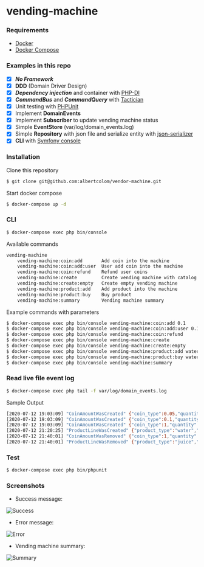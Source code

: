 # vending-machine

### Requirements
- [Docker](https://www.docker.com/)
- [Docker Compose](https://docs.docker.com/compose/install/)

### Examples in this repo
- [x] ***No Framework***
- [x] **DDD** (Domain Driver Design)
- [x] ***Dependency injection*** and container with [PHP-DI](http://php-di.org/)
- [x] ***CommandBus*** and ***CommandQuery*** with [Tactician](https://tactician.thephpleague.com)
- [x] Unit testing with [PHPUnit](https://phpunit.de/)
- [x] Implement **DomainEvents**
- [x] Implement **Subscriber** to update vending machine status
- [x] Simple **EventStore** (var/log/domain_events.log)
- [x] Simple **Repository** with json file and serialize entity with [json-serializer](https://github.com/zumba/json-serializer)
- [x] **CLI** with [Symfony console](https://symfony.com/doc/current/components/console.html)

### Installation

Clone this repository
```sh
$ git clone git@github.com:albertcolom/vendor-machine.git
```
Start docker compose
```sh
$ docker-compose up -d
```
### CLI
```sh
$ docker-compose exec php bin/console
```
Available commands
```sh
vending-machine
    vending-machine:coin:add       Add coin into the machine
    vending-machine:coin:add:user  User add coin into the machine
    vending-machine:coin:refund    Refund user coins
    vending-machine:create         Create vending machine with catalog and wallet
    vending-machine:create:empty   Create empty vending machine
    vending-machine:product:add    Add product into the machine
    vending-machine:product:buy    Buy product
    vending-machine:summary        Vending machine summary
```
Example commands with parameters
```sh
$ docker-compose exec php bin/console vending-machine:coin:add 0.1
$ docker-compose exec php bin/console vending-machine:coin:add:user 0.1
$ docker-compose exec php bin/console vending-machine:coin:refund
$ docker-compose exec php bin/console vending-machine:create
$ docker-compose exec php bin/console vending-machine:create:empty
$ docker-compose exec php bin/console vending-machine:product:add water 1
$ docker-compose exec php bin/console vending-machine:product:buy water
$ docker-compose exec php bin/console vending-machine:summary
```
### Read live file event log
```sh
$ docker-compose exec php tail -f var/log/domain_events.log
```
Sample Output
```sh
[2020-07-12 19:03:09] "CoinAmountWasCreated" {"coin_type":0.05,"quantity":1}
[2020-07-12 19:03:09] "CoinAmountWasCreated" {"coin_type":0.1,"quantity":1}
[2020-07-12 19:03:09] "CoinAmountWasCreated" {"coin_type":1,"quantity":1}
[2020-07-12 21:20:25] "ProductLineWasCreated" {"product_type":"water","price":1,"quantity":1}
[2020-07-12 21:40:01] "CoinAmountWasRemoved" {"coin_type":1,"quantity":3}
[2020-07-12 21:40:01] "ProductLineWasRemoved" {"product_type":"juice","price":1,"quantity":1}
```

### Test
```sh
$ docker-compose exec php bin/phpunit
```
### Screenshots
- Success message:

![Success](https://i.imgur.com/kb4iZZa.png)

- Error message:

![Error](https://i.imgur.com/1VXo8dk.png)

- Vending machine summary:

![Summary](https://i.imgur.com/XDcZxyF.png)
